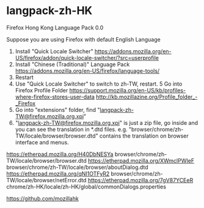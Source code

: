 langpack-zh-HK
==============

Firefox Hong Kong Language Pack 0.0

Suppose you are using Firefox with default English Language 
1. Install "Quick Locale Switcher" https://addons.mozilla.org/en-US/firefox/addon/quick-locale-switcher/?src=userprofile 
2. Install "Chinese (Traditional)" Language Pack https://addons.mozilla.org/en-US/firefox/language-tools/ 
3. Restart 
4. Use "Quick Locale Switcher" to switch to zh-TW, restart. 
5  Go into Firefox Profile Folder https://support.mozilla.org/en-US/kb/profiles-where-firefox-stores-user-data http://kb.mozillazine.org/Profile_folder_-_Firefox 
6. Go into "extensions" folder, find "langpack-zh-TW@firefox.mozilla.org.xpi" 
7. "langpack-zh-TW@firefox.mozilla.org.xpi" is just a zip file, go inside and you can see the translation in *.dtd files. e.g. "browser/chrome/zh-TW/locale/browser/browser.dtd" contains the translation on browser interface and menus.

https://etherpad.mozilla.org/H40DbNESYa  browser/chrome/zh-TW/locale/browser/browser.dtd
https://etherpad.mozilla.org/XWmclPWIeF  browser/chrome/zh-TW/locale/browser/aboutDialog.dtd
https://etherpad.mozilla.org/qNI1OTFyR2  browser/chrome/zh-TW/locale/browser/netError.dtd
https://etherpad.mozilla.org/7gV87YCEeR  chrome/zh-HK/locale/zh-HK/global/commonDialogs.properties

https://github.com/mozillahk
